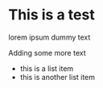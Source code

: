 # This is a test

lorem ipsum dummy text

Adding some more text

* this is a list item
* this is another list item
